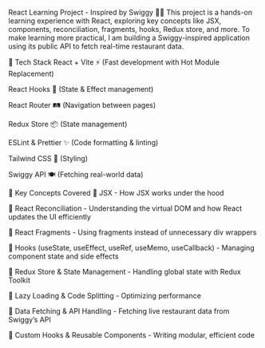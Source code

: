 React Learning Project - Inspired by Swiggy 🍔🚀
This project is a hands-on learning experience with React, exploring key concepts like JSX, components, reconciliation, fragments, hooks, Redux store, and more. To make learning more practical, I am building a Swiggy-inspired application using its public API to fetch real-time restaurant data.

🚀 Tech Stack
React + Vite ⚡ (Fast development with Hot Module Replacement)

React Hooks 🎣 (State & Effect management)

React Router 🛤️ (Navigation between pages)

Redux Store 📦 (State management)

ESLint & Prettier ✨ (Code formatting & linting)

Tailwind CSS 🎨 (Styling)

Swiggy API 🍽️ (Fetching real-world data)

📌 Key Concepts Covered
🔹 JSX - How JSX works under the hood

🔹 React Reconciliation - Understanding the virtual DOM and how React updates the UI efficiently

🔹 React Fragments - Using fragments instead of unnecessary div wrappers

🔹 Hooks (useState, useEffect, useRef, useMemo, useCallback) - Managing component state and side effects

🔹 Redux Store & State Management - Handling global state with Redux Toolkit

🔹 Lazy Loading & Code Splitting - Optimizing performance

🔹 Data Fetching & API Handling - Fetching live restaurant data from Swiggy’s API

🔹 Custom Hooks & Reusable Components - Writing modular, efficient code
